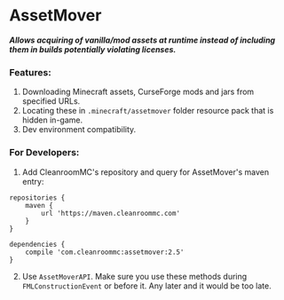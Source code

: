 # AssetMover

***Allows acquiring of vanilla/mod assets at runtime instead of including them in builds potentially violating licenses.***

### Features:

1. Downloading Minecraft assets, CurseForge mods and jars from specified URLs.
2. Locating these in `.minecraft/assetmover` folder resource pack that is hidden in-game.
3. Dev environment compatibility.

### For Developers:

1. Add CleanroomMC's repository and query for AssetMover's maven entry:

```
repositories {
    maven {
        url 'https://maven.cleanroommc.com'
    }
}

dependencies {
    compile 'com.cleanroommc:assetmover:2.5'
}
```

2. Use `AssetMoverAPI`. Make sure you use these methods during `FMLConstructionEvent` or before it. Any later and it would be too late.

